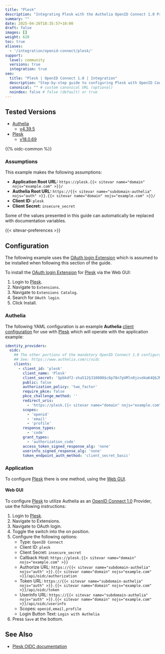 ```yaml
---
title: "Plesk"
description: "Integrating Plesk with the Authelia OpenID Connect 1.0 Provider."
summary: ""
date: 2025-04-26T18:35:57+10:00
draft: false
images: []
weight: 620
toc: true
aliases:
  - '/integration/openid-connect/plesk/'
support:
  level: community
  versions: true
  integration: true
seo:
  title: "Plesk | OpenID Connect 1.0 | Integration"
  description: "Step-by-step guide to configuring Plesk with OpenID Connect 1.0 for secure SSO. Enhance your login flow using Authelia’s modern identity management."
  canonical: "" # custom canonical URL (optional)
  noindex: false # false (default) or true
---
```


## Tested Versions

- [Authelia]
  - [v4.39.5](https://github.com/authelia/authelia/releases/tag/v4.39.5)
- [Plesk]
  - [v18.0.69](https://docs.plesk.com/release-notes/obsidian/change-log/#plesk-18069)

{{% oidc-common %}}

### Assumptions

This example makes the following assumptions:

- __Application Root URL:__ `https://plesk.{{< sitevar name="domain" nojs="example.com" >}}/`
- __Authelia Root URL:__ `https://{{< sitevar name="subdomain-authelia" nojs="auth" >}}.{{< sitevar name="domain" nojs="example.com" >}}/`
- __Client ID:__ `plesk`
- __Client Secret:__ `insecure_secret`

Some of the values presented in this guide can automatically be replaced with documentation variables.

{{< sitevar-preferences >}}

## Configuration

The following example uses the [OAuth login Extension] which is assumed to be installed when following
this section of the guide.

To install the [OAuth login Extension] for [Plesk] via the Web GUI:

1. Login to [Plesk].
2. Navigate to `Extensions`.
3. Navigate to `Extensions Catalog`.
4. Search for `OAuth login`.
5. Click Install.

### Authelia

The following YAML configuration is an example __Authelia__ [client configuration] for use with [Plesk] which will
operate with the application example:

```yaml {title="configuration.yml"}
identity_providers:
  oidc:
    ## The other portions of the mandatory OpenID Connect 1.0 configuration go here.
    ## See: https://www.authelia.com/c/oidc
    clients:
      - client_id: 'plesk'
        client_name: 'Plesk'
        client_secret: '$pbkdf2-sha512$310000$c8p78n7pUMln0jzvd4aK4Q$JNRBzwAo0ek5qKn50cFzzvE9RXV88h1wJn5KGiHrD0YKtZaR/nCb2CJPOsKaPK0hjf.9yHxzQGZziziccp6Yng'  # The digest of 'insecure_secret'.
        public: false
        authorization_policy: 'two_factor'
        require_pkce: false
        pkce_challenge_method: ''
        redirect_uris:
          - 'https://plesk.{{< sitevar name="domain" nojs="example.com" >}}/modules/oauth/public/login.php'
        scopes:
          - 'openid'
          - 'email'
          - 'profile'
        response_types:
          - 'code'
        grant_types:
          - 'authorization_code'
        access_token_signed_response_alg: 'none'
        userinfo_signed_response_alg: 'none'
        token_endpoint_auth_method: 'client_secret_basic'
```

### Application

To configure [Plesk] there is one method, using the [Web GUI](#web-gui).

#### Web GUI

To configure [Plesk] to utilize Authelia as an [OpenID Connect 1.0] Provider, use the following instructions:

1. Login to [Plesk].
2. Navigate to Extensions.
3. Navigate to OAuth login.
4. Toggle the switch into the on position.
5. Configure the following options:
   - Type: `OpenID Connect`
   - Client ID: `plesk`
   - Client Secret: `insecure_secret`
   - Callback Host: `https://plesk.{{< sitevar name="domain" nojs="example.com" >}}`
   - Authorize URL: `https://{{< sitevar name="subdomain-authelia" nojs="auth" >}}.{{< sitevar name="domain" nojs="example.com" >}}/api/oidc/authorization`
   - Token URL: `https://{{< sitevar name="subdomain-authelia" nojs="auth" >}}.{{< sitevar name="domain" nojs="example.com" >}}/api/oidc/token`
   - Userinfo URL: `https://{{< sitevar name="subdomain-authelia" nojs="auth" >}}.{{< sitevar name="domain" nojs="example.com" >}}/api/oidc/userinfo`
   - Scopes: `openid,email,profile`
   - Login Button Text: `Login with Authelia`
6. Press `Save` at the bottom.

## See Also

- [Plesk OIDC documentation](https://ljpc.solutions/contact)

[Authelia]: https://www.authelia.com
[Plesk]: https://www.plesk.com
[OAuth login Extension]: https://www.plesk.com/extensions/oauth/
[OpenID Connect 1.0]: ../../../openid-connect/introduction.md
[client configuration]: ../../../../configuration/identity-providers/openid-connect/clients.md
